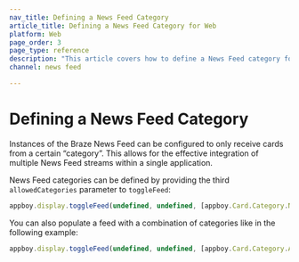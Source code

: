 ```yaml
---
nav_title: Defining a News Feed Category
article_title: Defining a News Feed Category for Web
platform: Web
page_order: 3
page_type: reference
description: "This article covers how to define a News Feed category for your web application."
channel: news feed

---
```


# Defining a News Feed Category

Instances of the Braze News Feed can be configured to only receive cards from a certain “category”. This allows for the effective integration of multiple News Feed streams within a single application.

News Feed categories can be defined by providing the third `allowedCategories` parameter to `toggleFeed`:

``` javascript
appboy.display.toggleFeed(undefined, undefined, [appboy.Card.Category.NEWS]);
```

You can also populate a feed with a combination of categories like in the following example:

``` javascript
appboy.display.toggleFeed(undefined, undefined, [appboy.Card.Category.ANNOUNCEMENTS, appboy.Card.Category.NEWS]);
```
